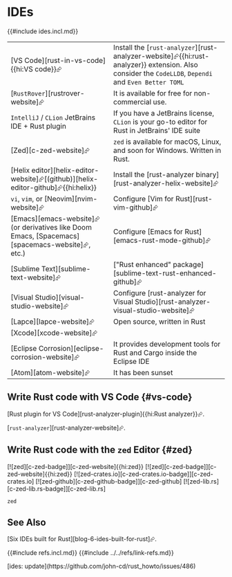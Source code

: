 # IDEs

{{#include ides.incl.md}}

|||
|---|---|
| [VS Code][rust-in-vs-code]{{hi:VS code}}⮳ | Install the [`rust-analyzer`][rust-analyzer-website]⮳{{hi:rust-analyzer}} extension. Also consider the `CodeLLDB`, `Dependi` and `Even Better TOML` |
| [`RustRover`][rustrover-website]⮳ | It is available for free for non-commercial use. |
| `IntelliJ` / `CLion` JetBrains IDE + Rust plugin | If you have a JetBrains license, `CLion` is your go-to editor for Rust in JetBrains' IDE suite |
| [Zed][c-zed-website]⮳ | `zed` is available for macOS, Linux, and soon for Windows. Written in Rust. |
| [Helix editor][helix-editor-website]⮳[(github)][helix-editor-github]⮳{{hi:helix}} | Install the [rust-analyzer binary][rust-analyzer-helix-website]⮳ |
| `vi`, `vim`, or [Neovim][nvim-website]⮳ | Configure [Vim for Rust][rust-vim-github]⮳ |
| [Emacs][emacs-website]⮳ (or derivatives like Doom Emacs, [Spacemacs][spacemacs-website]⮳, etc.) | Configure [Emacs for Rust][emacs-rust-mode-github]⮳ |
| [Sublime Text][sublime-text-website]⮳ | ["Rust enhanced" package][sublime-text-rust-enhanced-github]⮳ |
| [Visual Studio][visual-studio-website]⮳ | Configure [rust-analyzer for Visual Studio][rust-analyzer-visual-studio-website]⮳ |
| [Lapce][lapce-website]⮳ | Open source, written in Rust |
| [Xcode][xcode-website]⮳ ||
| [Eclipse Corrosion][eclipse-corrosion-website]⮳ | It provides development tools for Rust and Cargo inside the Eclipse IDE |
| [Atom][atom-website]⮳ | It has been sunset |

## Write Rust code with VS Code {#vs-code}

[Rust plugin for VS Code][rust-analyzer-plugin]{{hi:Rust analyzer}}⮳.

[`rust-analyzer`][rust-analyzer-website]⮳.

## Write Rust code with the `zed` Editor {#zed}

[![zed][c-zed-badge]][c-zed-website]{{hi:zed}}
[![zed][c-zed-badge]][c-zed-website]{{hi:zed}}
[![zed-crates.io][c-zed-crates.io-badge]][c-zed-crates.io]
[![zed-github][c-zed-github-badge]][c-zed-github]
[![zed-lib.rs][c-zed-lib.rs-badge]][c-zed-lib.rs]

`zed`

## See Also

[Six IDEs built for Rust][blog-6-ides-built-for-rust]⮳.

{{#include refs.incl.md}}
{{#include ../../refs/link-refs.md}}

<div class="hidden">
[ides: update](https://github.com/john-cd/rust_howto/issues/486)
</div>
